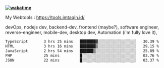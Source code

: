 **[![wakatime](https://wakatime.com/badge/user/87646243-158a-4241-a3cb-668e1fa2dbb8.svg)](https://wakatime.com/@87646243-158a-4241-a3cb-668e1fa2dbb8?style=plastic)**


My Webtools : https://tools.imtaqin.id/


devOps, nodejs dev, backend-dev, frontend (maybe?), software engineer, reverse-engineer, mobile-dev, desktop dev, Automation (i'm fully love it), 

<!--START_SECTION:waka-->

```txt
TypeScript       3 hrs 25 mins   ███████▓░░░░░░░░░░░░░░░░░   30.39 %
HTML             3 hrs 16 mins   ███████▒░░░░░░░░░░░░░░░░░   29.15 %
JavaScript       2 hrs 54 mins   ██████▒░░░░░░░░░░░░░░░░░░   25.89 %
PHP              25 mins         █░░░░░░░░░░░░░░░░░░░░░░░░   03.76 %
JSON             22 mins         █░░░░░░░░░░░░░░░░░░░░░░░░   03.37 %
```

<!--END_SECTION:waka-->
